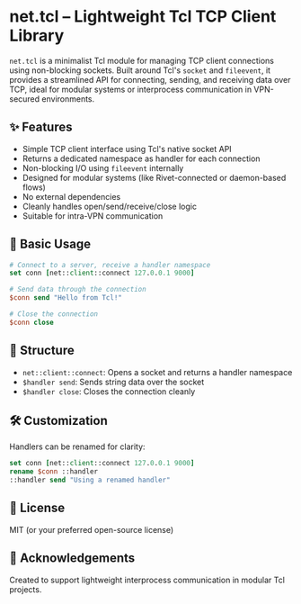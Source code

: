 # net.tcl – Lightweight Tcl TCP Client Library

`net.tcl` is a minimalist Tcl module for managing TCP client connections using non-blocking sockets. Built around Tcl's `socket` and `fileevent`, it provides a streamlined API for connecting, sending, and receiving data over TCP, ideal for modular systems or interprocess communication in VPN-secured environments.

## ✨ Features
- Simple TCP client interface using Tcl's native socket API
- Returns a dedicated namespace as handler for each connection
- Non-blocking I/O using `fileevent` internally
- Designed for modular systems (like Rivet-connected or daemon-based flows)
- No external dependencies
- Cleanly handles open/send/receive/close logic
- Suitable for intra-VPN communication

## 🔧 Basic Usage

```tcl
# Connect to a server, receive a handler namespace
set conn [net::client::connect 127.0.0.1 9000]

# Send data through the connection
$conn send "Hello from Tcl!"

# Close the connection
$conn close
```

## 🧱 Structure
- `net::client::connect`: Opens a socket and returns a handler namespace
- `$handler send`: Sends string data over the socket
- `$handler close`: Closes the connection cleanly

## 🛠️ Customization
Handlers can be renamed for clarity:

```tcl
set conn [net::client::connect 127.0.0.1 9000]
rename $conn ::handler
::handler send "Using a renamed handler"
```

## 📜 License
MIT (or your preferred open-source license)

## 🙏 Acknowledgements
Created to support lightweight interprocess communication in modular Tcl projects.

